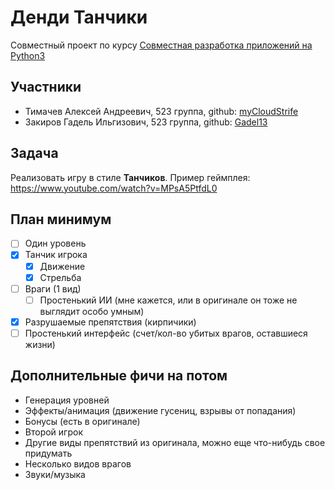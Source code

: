 # Денди Танчики

Совместный проект по курсу [Совместная разработка приложений на Python3](http://uneex.org/LecturesCMC/PythonDevelopment2021/)

## Участники
* Тимачев Алексей Андреевич, 523 группа, github: [myCloudStrife](https://github.com/myCloudStrife)
* Закиров Гадель Ильгизович, 523 группа, github: [Gadel13](https://github.com/Gadel13)

## Задача

Реализовать игру в стиле **Танчиков**. Пример геймплея: https://www.youtube.com/watch?v=MPsA5PtfdL0

## План минимум

* [ ] Один уровень
* [x] Танчик игрока
  * [x] Движение
  * [x] Стрельба
* [ ] Враги (1 вид)
  * [ ] Простенький ИИ (мне кажется, или в оригинале он тоже не выглядит особо умным)
* [x] Разрушаемые препятствия (кирпичики)
* [ ] Простенький интерфейс (счет/кол-во убитых врагов, оставшиеся жизни)

## Дополнительные фичи на потом

* Генерация уровней
* Эффекты/анимация (движение гусениц, взрывы от попадания)
* Бонусы (есть в оригинале)
* Второй игрок
* Другие виды препятствий из оригинала, можно еще что-нибудь свое придумать
* Несколько видов врагов
* Звуки/музыка
